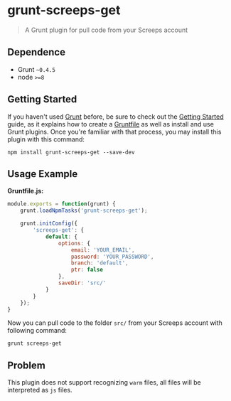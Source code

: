 # grunt-screeps-get

> A Grunt plugin for pull code from your Screeps account

## Dependence

- Grunt `~0.4.5`
- node `>=8`


## Getting Started

If you haven't used [Grunt](http://gruntjs.com/) before, be sure to check out the [Getting Started](http://gruntjs.com/getting-started) guide, as it explains how to create a [Gruntfile](http://gruntjs.com/sample-gruntfile) as well as install and use Grunt plugins. Once you're familiar with that process, you may install this plugin with this command:

```shell
npm install grunt-screeps-get --save-dev
```

## Usage Example

**Gruntfile.js:**

```js
module.exports = function(grunt) {
    grunt.loadNpmTasks('grunt-screeps-get');

    grunt.initConfig({
        'screeps-get': {
            default: {
                options: {
                    email: 'YOUR_EMAIL',
                    password: 'YOUR_PASSWORD',
                    branch: 'default',
                    ptr: false
                },
                saveDir: 'src/'
            }
        }
    });
}
```

Now you can pull code to the folder `src/` from your Screeps account with following command:

```
grunt screeps-get
```

## Problem

This plugin does not support recognizing `warm` files, all files will be interpreted as `js` files.
